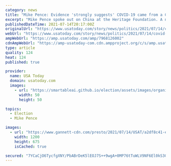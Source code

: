 ```yaml
---
category: news
title: "Mike Pence: Evidence 'strongly suggests' COVID-19 came from a Chinese lab"
excerpt: "Mike Pence spoke out on China at the Heritage Foundation. A new paper posted the same day says there's no evidence COVID-19 originated in a lab. Pence also called out corporations, including Nike ..."
publishedDateTime: 2021-07-14T20:17:00Z
originalUrl: "https://www.usatoday.com/story/news/politics/2021/07/14/covid-origin-mike-pence-says-evidence-strongly-suggests-chinese-lab/7968126002/"
webUrl: "https://www.usatoday.com/story/news/politics/2021/07/14/covid-origin-mike-pence-says-evidence-strongly-suggests-chinese-lab/7968126002/"
ampWebUrl: "https://amp.usatoday.com/amp/7968126002"
cdnAmpWebUrl: "https://amp-usatoday-com.cdn.ampproject.org/c/s/amp.usatoday.com/amp/7968126002"
type: article
quality: 124
heat: 124
published: true

provider:
  name: USA Today
  domain: usatoday.com
  images:
    - url: "https://smartableai.github.io/election/assets/images/organizations/usatoday.com-50x50.jpg"
      width: 50
      height: 50

topics:
  - Election
  - Mike Pence

images:
  - url: "https://www.gannett-cdn.com/presto/2021/07/14/USAT/a2df8c41-e316-433a-a049-afa1df9aa141-Pence.jpg?auto=webp&crop=1999,1125,x0,y390&format=pjpg&width=1200"
    width: 1200
    height: 675
    isCached: true

secured: "7YCaCjO6TycfgXNY/PbABrDeK5lEOJ7S++9wgA+0MP76tTuWLV9NF6El0kS3Gb4B9shLj8Uwv/NoRFWLPem8aB9ELMWAQ5Rvh0gu8F9ALccADlaUOgnjw7mzhaPj+m4x3Qu6rOLlT1QFrGLsJbeRTekFDaw6VS33jsONdIh7sCvIxwUb3+GMk+8f+zWBnwbpAeoTJi9LFs9Bef0aEaG8IbpAk4z6Bfi/ghoQ43zbMzkk+GGCe/nkp7+KPeNz91U8xTk9YbCM28DqS3l2MCTyJwF3AnN6vN0xCRLi4eIwsSKdwlo0HeOEaBJWbpC+Sa5D/kThPx4U9HQrTIrig40uHdBI5kuEDKCF+7EZf9hDjio=;sEgjkhSLvx9PP/FR7UsWyw=="
---
```


